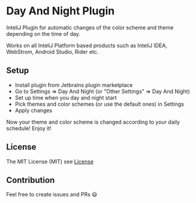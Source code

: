 # Day And Night Plugin
InteliJ Plugin for automatic changes of the color scheme and theme depending on the time of day.

Works on all InteliJ Platform based products such as InteliJ IDEA, WebStrom, Android Studio, Rider etc. 

## Setup
* Install plugin from Jetbrains plugin marketplace 
* Go to Settings => Day And Night (or "Other Settings" => Day And Night)
* Set up time when you day and night start
* Pick themes and color schemes (or use the default ones) in Settings
* Apply changes

Now your theme and color scheme is changed according to your daily schedule! Enjoy it! 

## License
The MIT License (MIT) see [License](LICENSE)

## Contribution
Feel free to create issues and PRs 😃
